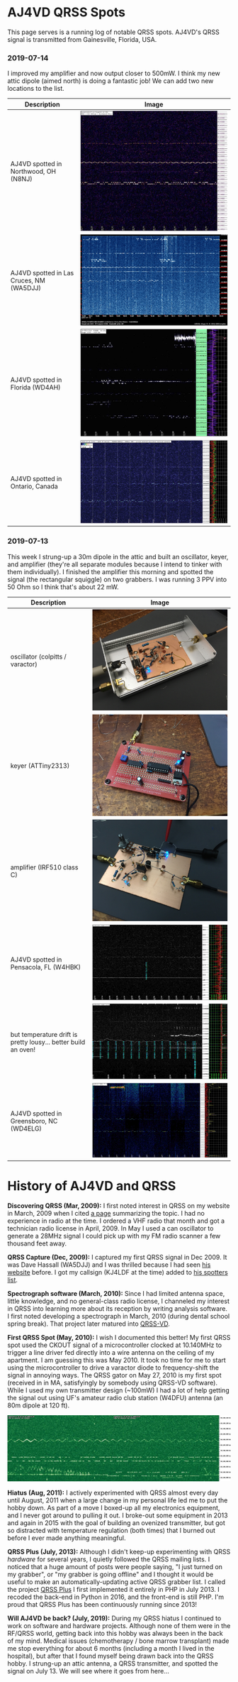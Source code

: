 # AJ4VD QRSS Spots

This page serves is a running log of notable QRSS spots. AJ4VD's QRSS signal is transmitted from Gainesville, Florida, USA.

### 2019-07-14
I improved my amplifier and now output closer to 500mW. I think my new attic dipole (aimed north) is doing a fantastic job! We can add two new locations to the list.

Description | Image
---|---
AJ4VD spotted in Northwood, OH (N8NJ) | ![](2019-07-14-N8NJ-NorthwoodOhioUsa.jpg)
AJ4VD spotted in Las Cruces, NM (WA5DJJ) | ![](2019-07-14-WA5DJJ-LasCruces-NewMexico-USA.jpg)
AJ4VD spotted in Florida (WD4AH) | ![](2019-07-14-WD4AH-FloridaUsa.jpg)
AJ4VD spotted in Ontario, Canada | ![](2019-07-14-VA3ROM-OntarioCanada.jpg)

### 2019-07-13

This week I strung-up a 30m dipole in the attic and built an oscillator, keyer, and amplifier (they're all separate modules because I intend to tinker with them individually). I finished the amplifier this morning and spotted the signal (the rectangular squiggle) on two grabbers. I was running 3 PPV into 50 Ohm so I think that's about 22 mW.

Description | Image
---|---
oscillator (colpitts / varactor) | ![](2019-07-13-oscillator.jpg)
keyer (ATTiny2313) | ![](2019-07-13-keyer.jpg)
amplifier (IRF510 class C) | ![](2019-07-13-amplifier.jpg)
AJ4VD spotted in Pensacola, FL (W4HBK) | ![](2019-07-13-W4HBK-pensacolaFlUsa.jpg)
but temperature drift is pretty lousy... better build an oven! | ![](2019-07-14-W4HBK-pensacolaFlUsa-unstable.jpg)
AJ4VD spotted in Greensboro, NC (WD4ELG) | ![](2019-07-13-WD4ELG-GreensboroNcUsa.jpg)


# History of AJ4VD and QRSS

**Discovering QRSS (Mar, 2009):** I first noted interest in QRSS on my website in March, 2009 when I cited [a page](https://web.archive.org/web/20100107204201/http://g4oep.atspace.com/qrss/qrss.htm) summarizing the topic. I had no experience in radio at the time. I ordered a VHF radio that month and got a technician radio license in April, 2009. In May I used a can oscillator to generate a 28MHz signal I could pick up with my FM radio scanner a few thousand feet away.

**QRSS Capture (Dec, 2009):** I captured my first QRSS signal in Dec 2009. It was Dave Hassall (WA5DJJ) and I was thrilled because I had seen [his website](http://www.zianet.com/dhassall/) before. I got my callsign (KJ4LDF at the time) added to [his spotters list](http://www.zianet.com/dhassall/QRSSMILES.html).

**Spectrograph software (March, 2010):** Since I had limited antenna space, little knowledge, and no general-class radio license, I channeled my interest in QRSS into learning more about its reception by writing analysis software. I first noted developing a spectrograph in March, 2010 (during dental school spring break). That project later matured into [QRSS-VD](https://github.com/swharden/QRSS-VD).

**First QRSS Spot (May, 2010):** I wish I documented this better! My first QRSS spot used the CKOUT signal of a microcontroller clocked at 10.140MHz to trigger a line driver fed directly into a wire antenna on the ceiling of my apartment. I am guessing this was May 2010. It took no time for me to start using the microcontroller to drive a varactor diode to frequency-shift the signal in annoying ways. The QRSS gator on May 27, 2010 is my first spot (received in in MA, satisfyingly by somebody using QRSS-VD software). While I used my own transmitter design (~100mW) I had a lot of help getting the signal out using UF's amateur radio club station (W4DFU) antenna (an 80m dipole at 120 ft).

![](2010-05-27-aj4vd-gator-ConcordMaUsa.jpg)

**Hiatus (Aug, 2011):** I actively experimented with QRSS almost every day until August, 2011 when a large change in my personal life led me to put the hobby down. As part of a move I boxed-up all my electronics equipment, and I never got around to pulling it out. I broke-out some equipment in 2013 and again in 2015 with the goal of building an ovenized transmitter, but got so distracted with temperature regulation (both times) that I burned out before I ever made anything meaningful.

**QRSS Plus (July, 2013):** Although I didn't keep-up experimenting with QRSS _hardware_ for several years, I quietly followed the QRSS mailing lists. I noticed that a huge amount of posts were people saying, "I just turned on my grabber", or "my grabber is going offline" and I thought it would be useful to make an automatically-updating active QRSS grabber list. I called the project [QRSS Plus](http://swharden.com/qrss/plus/) I first implemented it entirely in PHP in July 2013. I recoded the back-end in Python in 2016, and the front-end is still PHP. I'm proud that QRSS Plus has been continuously running since 2013!

**Will AJ4VD be back? (July, 2019):** During my QRSS hiatus I continued to work on software and hardware projects. Although none of them were in the RF/QRSS world, getting back into this hobby was always been in the back of my mind. Medical issues (chemotherapy / bone marrow transplant) made me stop everything for about 6 months (including a month I lived in the hospital), but after that I found myself being drawn back into the QRSS hobby. I strung-up an attic antenna, a QRSS transmitter, and spotted the signal on July 13. We will see where it goes from here...